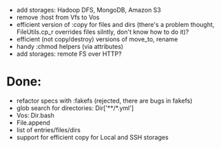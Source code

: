 - add storages: Hadoop DFS, MongoDB, Amazon S3
- remove :host from Vfs to Vos
- efficient version of :copy for files and dirs (there's a problem thought, FileUtils.cp_r overrides files silntly, don't know how to do it)?
- efficient (not copy/destroy) versions of move_to, rename
- handy :chmod helpers (via attributes)
- add storages: remote FS over HTTP?

# Done:

- refactor specs with :fakefs (rejected, there are bugs in fakefs)
- glob search for directories: Dir['**/*.yml']
- Vos: Dir.bash
- File.append
- list of entries/files/dirs
- support for efficient copy for Local and SSH storages